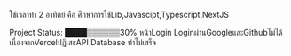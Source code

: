 ใช้เวลาทำ 2 อาทิตย์ คือ ศึกษาการใช้Lib,Javascipt,Typescript,NextJS

Project Status:
████▒▒▒▒▒▒30%
หน้าLogin 
Loginผ่านGoogleและGithubไม่ได้ เนื่องจากVercelปฏิเสธAPI
Database ทำไม่เสร็จ

